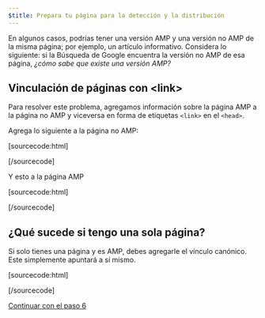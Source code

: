 ```yaml
---
$title: Prepara tu página para la detección y la distribución
---
```


En algunos casos, podrías tener una versión AMP y una versión no AMP de la misma página; por ejemplo, un artículo informativo. Considera lo siguiente: si la Búsqueda de Google encuentra la versión no AMP de esa página, *¿cómo sabe que existe una versión AMP?*

## Vinculación de páginas con &lt;link>

Para resolver este problema, agregamos información sobre la página AMP a la página no AMP y viceversa en forma de etiquetas `<link>` en el `<head>`.

Agrega lo siguiente a la página no AMP:

[sourcecode:html]
<link rel="amphtml" href="https://www.ejemplo.com/url/al/documento/amp.html">
[/sourcecode]

Y esto a la página AMP

[sourcecode:html]
<link rel="canonical" href="https://www.ejemplo.com/url/al/documento/completo.html">
[/sourcecode]

## ¿Qué sucede si tengo una sola página?

Si solo tienes una página y es AMP, debes agregarle el vínculo canónico. Este simplemente apuntará a sí mismo.

[sourcecode:html]
<link rel="canonical" href="https://www.ejemplo.com/url/al/documento/amp.html">
[/sourcecode]

<a class="go-button button" href="/es/docs/tutorials/create/publish.html">Continuar con el paso 6</a>
